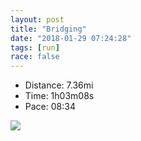 ```yaml
---
layout: post
title: "Bridging"
date: "2018-01-29 07:24:28"
tags: [run]
race: false
---
```

<ul>
 <li>Distance: 7.36mi</li>
 <li>Time: 1h03m08s</li>
 <li>Pace: 08:34</li>
</ul>

<img src='https://maps.googleapis.com/maps/api/staticmap?maptype=roadmap&path=enc:{xrwFbkqbMvB_HfAEzt@zf@tXpHlOah@_AUf@{CbOmo@o@dBbAeHy@qB~FoOdR{y@wLbj@@qDz@_Aa^nfB]wEvDuX|Ce@pCeEx@oI`CqFeC_Bb@yDe[eJwy@yJgElAwHtJn@~WbHF@bE}GdU_E@uHxU&key=AIzaSyC1MId7bFpkLXNAaYhBSTb8jLyiSqzbDtM&size=800x800'>
